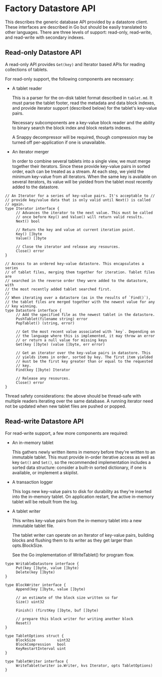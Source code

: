 Factory Datastore API
=====================

This describes the generic database API provided by a datastore
client. These interfaces are described in Go but should be easily
translated to other languages. There are three levels of support:
read-only, read-write, and read-write with secondary indexes.


Read-only Datastore API
-----------------------

A read-only API provides `Get(key)` and Iterator based APIs for
reading collections of tablets.

For read-only support, the following components are necessary:

* A tablet reader

  This is a parser for the on-disk tablet format described in
  `tablet.md`. It must parse the tablet footer, read the metadata and
  data block indexes, and provide iterator support (described below)
  for the tablet's key-value pairs.

  Necessary subcomponents are a key-value block reader and the ability
  to binary search the block index and block restarts indexes.

  A Snappy decompressor will be required, though compression may be
  turned off per-application if one is unavailable.

* An iterator merger

  In order to combine several tablets into a single view, we must
  merge together their iterators. Since these provide key-value pairs
  in sorted order, each can be treated as a stream. At each step, we
  yield the minimum key-value from all iterators. When the same key is
  available on several iterators, its value will be yielded from the
  tablet most recently added to the datastore.

~~~~~~~~~~~~~~~~~~~~~~~~~~~~~~~~~~~~~~~~~~~~~~~~~~~~~~~~~~~~~~~~~~~~~~~~~~~~
// An Iterator for a series of key-value pairs. It's acceptable to //
// provide key/value data that is only valid until Next() is called
// again.
type Iterator interface {
     // Advances the iterator to the next value. This must be called
     // once before Key() and Value() will return valid results.
     Next() bool

     // Return the key and value at current iteration point.
     Key() []byte
     Value() []byte

     // Close the iterator and release any resources.
     Close() error
}

// Access to an ordered key-value datastore. This encapsulates a series
// of tablet files, merging them together for iteration. Tablet files are
// searched in the reverse order they were added to the datastore, with
// the most recently added tablet searched first.
//
// When iterating over a datastore (as in the results of `Find()`),
// the tablet files are merged together with the newest value for any
// key winning.
type Datastore interface {
     // Add the specified file as the newest tablet in the datastore.
     PushTablet(filename string) error
     PopTablet() (string, error)

     // Get the most recent value associated with `key`. Depending on
     // the language where this is implemented, it may throw an error
     // or return a null value for missing keys
     Get(key []byte) (value []byte, err error)

     // Get an iterator over the key-value pairs in datastore. This
     // yields items in order, sorted by key. The first item yielded
     // must be the first key greater than or equal to the requested
     // key.
     Find(key []byte) Iterator

     // Release any resources.
     Close() error
}
~~~~~~~~~~~~~~~~~~~~~~~~~~~~~~~~~~~~~~~~~~~~~~~~~~~~~~~~~~~~~~~~~~~~~~~~~~~~

Thread safety considerations: the above should be thread-safe with
multiple readers iterating over the same database. A running iterator
need not be updated when new tablet files are pushed or popped.


Read-write Datastore API
------------------------

For read-write support, a few more components are required:

* An in-memory tablet

  This gathers newly written items in memory before they're written to
  an immutable tablet. This must provide in-order iterative access as
  well as key `Get()` and `Set()`, so the recommended implementation
  includes a sorted data structure: consider a built-in sorted
  dictionary, if one is available, or implement a skiplist.

* A transaction logger

  This logs new key-value pairs to disk for durability as they're
  inserted into the in-memory tablet. On application restart, the
  active in-memory tablet will be rebuilt from the log.

* A tablet writer

  This writes key-value pairs from the in-memory tablet into a new
  immutable tablet file.

  The tablet writer can operate on an Iterator of key-value pairs,
  building blocks and flushing them to its writer as they get larger
  than opts.BlockSize.

  See the Go implementation of WriteTablet() for program flow.

~~~~~~~~~~~~~~~~~~~~~~~~~~~~~~~~~~~~~~~~~~~~~~~~~~~~~~~~~~~~~~~~~~~~~~~~~~~~
type WritableDatastore interface {
     Put(key []byte, value []byte)
     Delete(key []byte)
}

type BlockWriter interface {
     Append(key []byte, value []byte)

     // an estimate of the block size written so far
     Size() uint32

     Finish() (firstKey []byte, buf []byte)

     // prepare this block writer for writing another block
     Reset()
}

type TabletOptions struct {
     BlockSize          uint32
     BlockCompression   bool
     KeyRestartInterval uint
}

type TabletWriter interface {
     WriteTablet(writer io.Writer, kvs Iterator, opts TabletOptions)
}
~~~~~~~~~~~~~~~~~~~~~~~~~~~~~~~~~~~~~~~~~~~~~~~~~~~~~~~~~~~~~~~~~~~~~~~~~~~~
